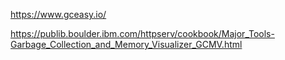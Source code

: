 https://www.gceasy.io/

https://publib.boulder.ibm.com/httpserv/cookbook/Major_Tools-Garbage_Collection_and_Memory_Visualizer_GCMV.html

